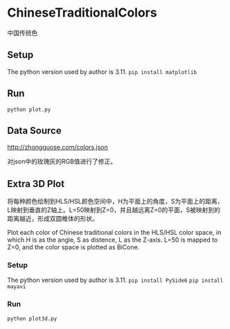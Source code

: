 # ChineseTraditionalColors
中国传统色

## Setup
The python version used by author is 3.11.
`pip install matplotlib`

## Run
`python plot.py`

## Data Source
http://zhongguose.com/colors.json

对json中的玫瑰灰的RGB值进行了修正。

## Extra 3D Plot
将每种颜色绘制到HLS/HSL颜色空间中，H为平面上的角度，S为平面上的距离，L映射到垂直的Z轴上。L=50映射到Z=0，并且越远离Z=0的平面，S被映射到的距离越近，形成双圆椎体的形状。

Plot each color of Chinese traditional colors in the HLS/HSL color space, in which H is as the angle, S as distence, L as the Z-axis. L=50 is mapped to Z=0, and the color space is plotted as BiCone.

### Setup
The python version used by author is 3.11.
`pip install PySide6`
`pip install mayavi`

### Run
`python plot3d.py`
